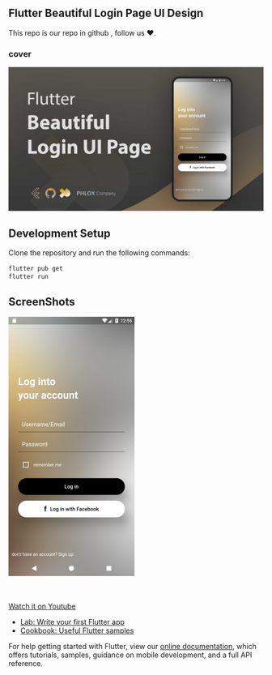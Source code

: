 ## Flutter Beautiful Login Page UI Design 

This repo is our repo in github , follow us ❤.

### cover
![Flutter Beautiful Login Page UI Design Cover](./assets/images/phloxcompany.jpg?raw=true "Optional Title")

## Development Setup
Clone the repository and run the following commands:

```
flutter pub get
flutter run
```
## ScreenShots

<img alt="Flutter Beautiful Login Page UI Design Screen shot" src="./assets/images/ui_app.png" height="512em"/>



<br><br>
[Watch it on Youtube](https://youtube.com)


- [Lab: Write your first Flutter app](https://flutter.dev/docs/get-started/codelab)
- [Cookbook: Useful Flutter samples](https://flutter.dev/docs/cookbook)

For help getting started with Flutter, view our
[online documentation](https://flutter.dev/docs), which offers tutorials,
samples, guidance on mobile development, and a full API reference.
